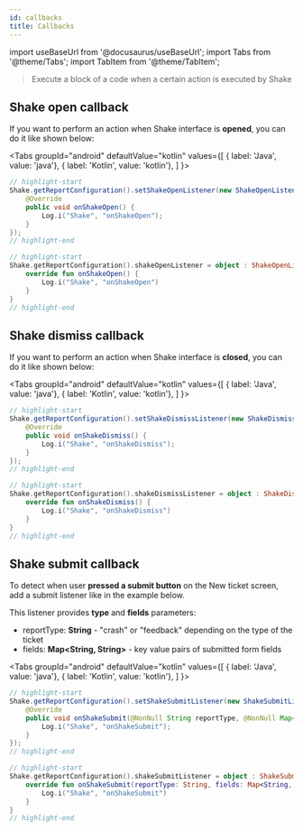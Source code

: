 ```yaml
---
id: callbacks
title: Callbacks
---
```

import useBaseUrl from '@docusaurus/useBaseUrl';
import Tabs from '@theme/Tabs';
import TabItem from '@theme/TabItem';

> Execute a block of a code when a certain action is executed by Shake

## Shake open callback

If you want to perform an action when Shake interface is **opened**, you can do it like shown below:

<Tabs
groupId="android"
defaultValue="kotlin"
values={[
{ label: 'Java', value: 'java'},
{ label: 'Kotlin', value: 'kotlin'},
]
}>

<TabItem value="java">

```java title="App.java"
// highlight-start
Shake.getReportConfiguration().setShakeOpenListener(new ShakeOpenListener() {
    @Override
    public void onShakeOpen() {
        Log.i("Shake", "onShakeOpen");
    }
});
// highlight-end
```

</TabItem>

<TabItem value="kotlin">

```kotlin title="App.kt"
// highlight-start
Shake.getReportConfiguration().shakeOpenListener = object : ShakeOpenListener {
    override fun onShakeOpen() {
        Log.i("Shake", "onShakeOpen")
    }
}
// highlight-end
```

</TabItem>
</Tabs>

## Shake dismiss callback

If you want to perform an action when Shake interface is **closed**, you can do it like shown below:

<Tabs
groupId="android"
defaultValue="kotlin"
values={[
{ label: 'Java', value: 'java'},
{ label: 'Kotlin', value: 'kotlin'},
]
}>

<TabItem value="java">

```java title="App.java"
// highlight-start
Shake.getReportConfiguration().setShakeDismissListener(new ShakeDismissListener() {
    @Override
    public void onShakeDismiss() {
        Log.i("Shake", "onShakeDismiss");
    }
});
// highlight-end
```

</TabItem>

<TabItem value="kotlin">

```kotlin title="App.kt"
// highlight-start
Shake.getReportConfiguration().shakeDismissListener = object : ShakeDismissListener {
    override fun onShakeDismiss() {
        Log.i("Shake", "onShakeDismiss")
    }
}
// highlight-end
```

</TabItem>
</Tabs>

## Shake submit callback

To detect when user **pressed a submit button** on the New ticket screen, add a submit listener like in the example below.

This listener provides **type** and **fields** parameters:
- reportType: **String** - "crash" or "feedback" depending on the type of the ticket
- fields: **Map<String, String>** - key value pairs of submitted form fields

<Tabs
groupId="android"
defaultValue="kotlin"
values={[
{ label: 'Java', value: 'java'},
{ label: 'Kotlin', value: 'kotlin'},
]
}>

<TabItem value="java">

```java title="App.java"
// highlight-start
Shake.getReportConfiguration().setShakeSubmitListener(new ShakeSubmitListener() {
    @Override
    public void onShakeSubmit(@NonNull String reportType, @NonNull Map<String, String> fields) {
        Log.i("Shake", "onShakeSubmit");
    }
});
// highlight-end
```

</TabItem>

<TabItem value="kotlin">

```kotlin title="App.kt"
// highlight-start
Shake.getReportConfiguration().shakeSubmitListener = object : ShakeSubmitListener {
    override fun onShakeSubmit(reportType: String, fields: Map<String, String>) {
        Log.i("Shake", "onShakeSubmit")
    }
}
// highlight-end
```

</TabItem>
</Tabs>
